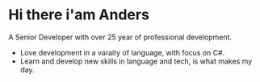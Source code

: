 <h1>Hi there i'am Anders</h1>

A Senior Developer with over 25 year of professional development.
- Love development in a varaity of language, with focus on C#.
- Learn and develop new skills in language and tech, is what makes my day.

